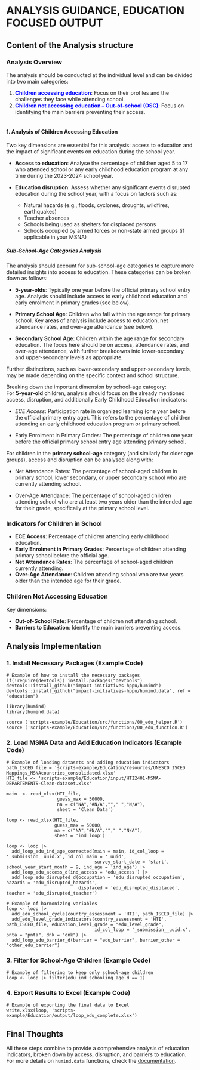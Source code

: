 # ANALYSIS GUIDANCE, EDUCATION FOCUSED OUTPUT

## Content of the Analysis structure 
### Analysis Overview

The analysis should be conducted at the individual level and can be divided into two main categories:<br>
1. <span style="color:blue">**Children accessing education**</span>: Focus on their profiles and the challenges they face while attending school.<br>
2. <span style="color:blue">**Children not accessing education – Out-of-school (OSC)**</span>: Focus on identifying the main barriers preventing their access.<br><br>

#### **1. Analysis of Children Accessing Education**
Two key dimensions are essential for this analysis: access to education and the impact of significant events on education during the school year.<br>

- **Access to education**: Analyse the percentage of children aged 5 to 17 who attended school or any early childhood education program at any time during the 2023-2024 school year.

- **Education disruption**: Assess whether any significant events disrupted education during the school year, with a focus on factors such as:

  - Natural hazards (e.g., floods, cyclones, droughts, wildfires, earthquakes)
  - Teacher absences
  - Schools being used as shelters for displaced persons
  - Schools occupied by armed forces or non-state armed groups (if applicable in your MSNA)

##### Sub-School-Age Categories Analysis
The analysis should account for sub-school-age categories to capture more detailed insights into access to education. These categories can be broken down as follows:<br>

-	**5-year-olds**: Typically one year before the official primary school entry age. Analysis should include access to early childhood education and early enrolment in primary grades (see below).

-	**Primary School Age**: Children who fall within the age range for primary school. Key areas of analysis include access to education, net attendance rates, and over-age attendance (see below).

-	**Secondary School Age**: Children within the age range for secondary education. The focus here should be on access, attendance rates, and over-age attendance, with further breakdowns into lower-secondary and upper-secondary levels as appropriate.

Further distinctions, such as lower-secondary and upper-secondary levels, may be made depending on the specific context and school structure.

Breaking down the important dimension by school-age category:<br>
For **5-year-old** children, analysis should focus on the already mentioned access, disruption, and additionally Early Childhood Education indicators:

-	*ECE Access*: Participation rate in organized learning (one year before the official primary entry age). This refers to the percentage of children attending an early childhood education program or primary school.

-	Early Enrolment in Primary Grades: The percentage of children one year before the official primary school entry age attending primary school.

For children in the **primary school-age** category (and similarly for older age groups), access and disruption can be analysed along with:

-	Net Attendance Rates: The percentage of school-aged children in primary school, lower secondary, or upper secondary school who are currently attending school.

-	Over-Age Attendance: The percentage of school-aged children attending school who are at least two years older than the intended age for their grade, specifically at the primary school level.


### Indicators for Children in School
- **ECE Access**: Percentage of children attending early childhood education.
- **Early Enrolment in Primary Grades**: Percentage of children attending primary school before the official age.
- **Net Attendance Rates**: The percentage of school-aged children currently attending.
- **Over-Age Attendance**: Children attending school who are two years older than the intended age for their grade.

### Children Not Accessing Education
Key dimensions:
- **Out-of-School Rate**: Percentage of children not attending school.
- **Barriers to Education**: Identify the main barriers preventing access.

## Analysis Implementation

### 1. Install Necessary Packages (Example Code)

```
# Example of how to install the necessary packages
if(!require(devtools)) install.packages("devtools")
devtools::install_github("impact-initiatives-hppu/humind")
devtools::install_github("impact-initiatives-hppu/humind.data", ref = "education")

library(humind) 
library(humind.data)

source ('scripts-example/Education/src/functions/00_edu_helper.R')
source ('scripts-example/Education/src/functions/00_edu_function.R')

```

### 2. Load MSNA Data and Add Education Indicators (Example Code)

```
# Example of loading datasets and adding education indicators
path_ISCED_file = 'scripts-example/Education/resources/UNESCO ISCED Mappings_MSNAcountries_consolidated.xlsx'
HTI_file <- 'scripts-example/Education/input/HTI2401-MSNA-DEPARTEMENTS-Clean-dataset.xlsx'

main  <- read_xlsx(HTI_file,
                   guess_max = 50000,
                   na = c("NA","#N/A",""," ","N/A"),
                   sheet = 'Clean Data')

loop <- read_xlsx(HTI_file,
                  guess_max = 50000,
                  na = c("NA","#N/A",""," ","N/A"),
                  sheet = 'ind_loop')

loop <- loop |>
  add_loop_edu_ind_age_corrected(main = main, id_col_loop = '_submission__uuid.x', id_col_main = '_uuid', 
                                 survey_start_date = 'start', school_year_start_month = 9, ind_age = 'ind_age') |>
  add_loop_edu_access_d(ind_access = 'edu_access') |>
  add_loop_edu_disrupted_d(occupation = 'edu_disrupted_occupation', hazards = 'edu_disrupted_hazards', 
                           displaced = 'edu_disrupted_displaced', teacher = 'edu_disrupted_teacher')

# Example of harmonizing variables
loop <- loop |>
  add_edu_school_cycle(country_assessment = 'HTI', path_ISCED_file) |>
  add_edu_level_grade_indicators(country_assessment = 'HTI', path_ISCED_file, education_level_grade = "edu_level_grade", 
                                 id_col_loop = '_submission__uuid.x', pnta = "pnta", dnk = "dnk") |>
  add_loop_edu_barrier_d(barrier = "edu_barrier", barrier_other = "other_edu_barrier")
```

### 3. Filter for School-Age Children (Example Code)

```
# Example of filtering to keep only school-age children
loop <- loop |> filter(edu_ind_schooling_age_d == 1)
```

### 4. Export Results to Excel (Example Code)

```
# Example of exporting the final data to Excel
write.xlsx(loop, 'scripts-example/Education/output/loop_edu_complete.xlsx')
```

## Final Thoughts

All these steps combine to provide a comprehensive analysis of education indicators, broken down by access, disruption, and barriers to education. For more details on `humind.data` functions, check the [documentation](https://github.com/impact-initiatives-hppu/humind).
